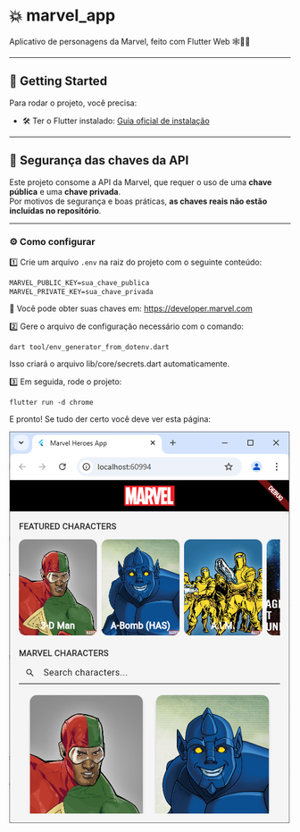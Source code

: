 # 💥 marvel_app

Aplicativo de personagens da Marvel, feito com Flutter Web 🕸️🦸‍♂️

---

## 🚀 Getting Started

Para rodar o projeto, você precisa:

- 🛠️ Ter o Flutter instalado: [Guia oficial de instalação](https://docs.flutter.dev/get-started/install)

---

## 🔐 Segurança das chaves da API

Este projeto consome a API da Marvel, que requer o uso de uma **chave pública** e uma **chave privada**.  
Por motivos de segurança e boas práticas, **as chaves reais não estão incluídas no repositório**.

---

### ⚙️ Como configurar

1️⃣ Crie um arquivo `.env` na raiz do projeto com o seguinte conteúdo:

```env
MARVEL_PUBLIC_KEY=sua_chave_publica
MARVEL_PRIVATE_KEY=sua_chave_privada
```

🔗 Você pode obter suas chaves em: https://developer.marvel.com

2️⃣ Gere o arquivo de configuração necessário com o comando:

```
dart tool/env_generator_from_dotenv.dart
```
Isso criará o arquivo lib/core/secrets.dart automaticamente.

3️⃣ Em seguida, rode o projeto:
```
flutter run -d chrome
```

E pronto! Se tudo der certo você deve ver esta página:

![Demonstration of app](assets/marvel_screenshot.png)
